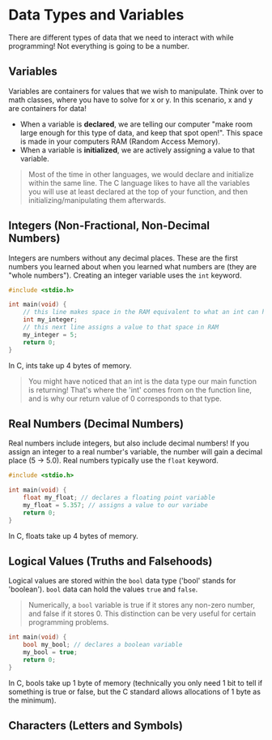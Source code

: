 # Data Types and Variables

There are different types of data that we need to interact with while programming! Not everything is going to be a number.

## Variables

Variables are containers for values that we wish to manipulate. Think over to math classes, where you have to solve for x or y. In this scenario, x and y are containers for data! <br>
- When a variable is **declared**, we are telling our computer "make room large enough for this type of data, and keep that spot open!". This space is made in your computers RAM (Random Access Memory).
- When a variable is **initialized**, we are actively assigning a value to that variable.
> Most of the time in other languages, we would declare and initialize within the same line. The C language likes to have all the variables you will use at least declared at the top of your function, and then initializing/manipulating them afterwards.

## Integers (Non-Fractional, Non-Decimal Numbers)

Integers are numbers without any decimal places. These are the first numbers you learned about when you learned what numbers are (they are "whole numbers"). Creating an integer variable uses the `int` keyword.
```c
#include <stdio.h>

int main(void) {
    // this line makes space in the RAM equivalent to what an int can hold
    int my_integer;
    // this next line assigns a value to that space in RAM
    my_integer = 5; 
    return 0;
}
```
In C, ints take up 4 bytes of memory.
> You might have noticed that an int is the data type our main function is returning! That's where the 'int' comes from on the function line, and is why our return value of 0 corresponds to that type.

## Real Numbers (Decimal Numbers)

Real numbers include integers, but also include decimal numbers! If you assign an integer to a real number's variable, the number will gain a decimal place (5 -> 5.0). Real numbers typically use the `float` keyword.
```c
#include <stdio.h>

int main(void) {
    float my_float; // declares a floating point variable
    my_float = 5.357; // assigns a value to our variabe
    return 0;
}
```
In C, floats take up 4 bytes of memory.

## Logical Values (Truths and Falsehoods)

Logical values are stored within the `bool` data type ('bool' stands for 'boolean'). `bool` data can hold the values `true` and `false`. 
> Numerically, a `bool` variable is true if it stores any non-zero number, and false if it stores 0. This distinction can be very useful for certain programming problems.
```c
int main(void) {
    bool my_bool; // declares a boolean variable
    my_bool = true;
    return 0;
}
```
In C, bools take up 1 byte of memory (technically you only need 1 bit to tell if something is true or false, but the C standard allows allocations of 1 byte as the minimum).

## Characters (Letters and Symbols)

